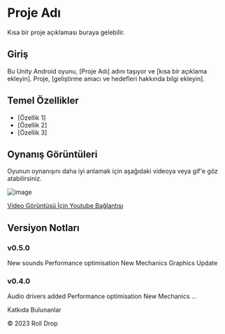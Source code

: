 # Proje Adı

Kısa bir proje açıklaması buraya gelebilir.

## Giriş

Bu Unity Android oyunu, [Proje Adı] adını taşıyor ve [kısa bir açıklama ekleyin]. Proje, [geliştirme amacı ve hedefleri hakkında bilgi ekleyin].

## Temel Özellikler

- [Özellik 1]
- [Özellik 2]
- [Özellik 3]

## Oynanış Görüntüleri

Oyunun oynanışını daha iyi anlamak için aşağıdaki videoya veya gif'e göz atabilirsiniz.

![image](https://github.com/3DKit/RollDrop/assets/101405775/c1c220c2-c557-499d-83b1-262c951b9537)

[Video Görüntüsü İçin Youtube Bağlantısı](https://youtu.be/1YDDjY2rAMI)

## Versiyon Notları
### v0.5.0
New sounds
Performance optimisation
New Mechanics
Graphics Update

### v0.4.0
Audio drivers added
Performance optimisation
New Mechanics
...

Katkıda Bulunanlar

© 2023 Roll Drop
